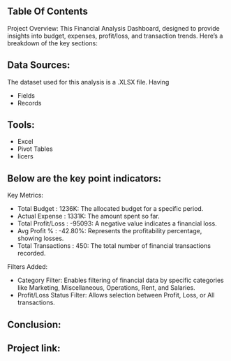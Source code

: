 ## Table Of Contents
Project Overview: This Financial Analysis Dashboard, designed to provide insights into budget, expenses, profit/loss, and transaction trends. Here’s a breakdown of the key sections:

## Data Sources:
The dataset used for this analysis is a .XLSX file. Having
- Fields
- Records

## Tools:
- Excel
- Pivot Tables
- licers

## Below are the key point indicators:
Key Metrics:
- Total Budget : 1236K: The allocated budget for a specific period.
- Actual Expense : 1331K: The amount spent so far.
- Total Profit/Loss : -95093: A negative value indicates a financial loss.
- Avg Profit % : -42.80%: Represents the profitability percentage, showing losses.
- Total Transactions : 450: The total number of financial transactions recorded.

Filters Added:
- Category Filter: Enables filtering of financial data by specific categories like Marketing, Miscellaneous, Operations, Rent, and Salaries.
- Profit/Loss Status Filter: Allows selection between Profit, Loss, or All transactions.

## Conclusion:


## Project link:
